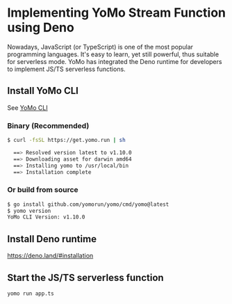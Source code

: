 # Implementing YoMo Stream Function using Deno

Nowadays, JavaScript (or TypeScript) is one of the most popular programming
languages. It's easy to learn, yet still powerful, thus suitable for serverless
mode. YoMo has integrated the Deno runtime for developers to implement JS/TS
serverless functions.

## Install YoMo CLI 

See [YoMo CLI](https://github.com/yomorun/yomo/tree/master/cli/README.md)

### Binary (Recommended)

```bash
$ curl -fsSL https://get.yomo.run | sh

  ==> Resolved version latest to v1.10.0
  ==> Downloading asset for darwin amd64
  ==> Installing yomo to /usr/local/bin
  ==> Installation complete
```

### Or build from source

```bash
$ go install github.com/yomorun/yomo/cmd/yomo@latest
$ yomo version
YoMo CLI Version: v1.10.0
```

## Install Deno runtime

https://deno.land/#installation

## Start the JS/TS serverless function

```sh
yomo run app.ts
```
